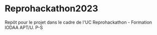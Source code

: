 # Reprohackathon2023
Repôt pour le projet dans le cadre de l'UC Reprohackathon - Formation IODAA APT/U. P-S
